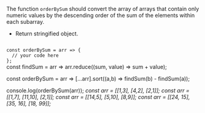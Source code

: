 The function `orderBySum` should convert the array of arrays that contain only numeric values by the descending order of the sum of the elements within each subarray.

- Return stringified object.

<codeblock language="javascript" type="exercise" testMode="multipleInput">
<code>
const orderBySum = arr => {
  // your code here
};
</code>

<solution>
const findSum = arr => arr.reduce((sum, value) => sum + value);

const orderBySum = arr => [...arr].sort((a,b) => findSum(b) - findSum(a));
</solution>

<testcases>
<caller>
console.log(orderBySum(arr));
</caller>
<testcase>
<i>
const arr = [[1,3], [4,2], [2,1]];
</i>
</testcase>
<testcase>
<i>
const arr = [[1,7], [11,10], [2,1]];
</i>
</testcase>
<testcase>
<i>
const arr = [[14,5], [5,10], [8,9]];
</i>
</testcase>
<testcase>
<i>
const arr = [[24, 15], [35, 16], [18, 99]];
</i>
</testcase>
</testcases>
</codeblock>